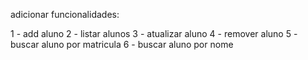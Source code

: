 adicionar funcionalidades:

1 - add aluno
2 - listar alunos
3 - atualizar aluno
4 - remover aluno
5 - buscar aluno por matricula
6 - buscar aluno por nome
